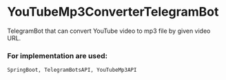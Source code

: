 # YouTubeMp3ConverterTelegramBot

TelegramBot that can convert YouTube video to mp3 file by given video URL.


### For implementation are used: 
```
SpringBoot, TelegramBotsAPI, YouTubeMp3API
```
